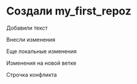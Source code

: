 ﻿# Создали my_first_repoz

Добавили текст

Внесли изменения

Еще локальные изменения

Изменения на новой ветке

Строчка конфликта
